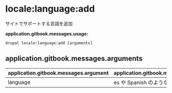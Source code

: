 # locale:language:add
サイトでサポートする言語を追加

**application.gitbook.messages.usage:**
```
drupal locale:language:add [arguments]
```

## application.gitbook.messages.arguments
application.gitbook.messages.argument | application.gitbook.messages.details
---------|-------------
language | es や Spanish のような言語名
